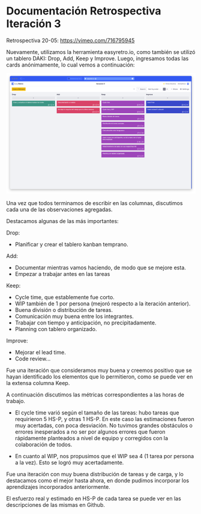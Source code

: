 # Documentación Retrospectiva Iteración 3

Retrospectiva 20-05: https://vimeo.com/716795945

Nuevamente, utilizamos la herramienta easyretro.io, como también se utilizó un tablero DAKI: Drop, Add, Keep y Improve. Luego, ingresamos todas las cards anónimamente, lo cual vemos a continuación:

<img src="../Imagenes/retro3.png" alt="img" />
 
Una vez que todos terminamos de escribir en las columnas, discutimos cada una de las observaciones agregadas.

Destacamos algunas de las más importantes:
 
Drop:
 
- Planificar y crear el tablero kanban temprano.
 
Add:
 
- Documentar mientras vamos haciendo, de modo que se mejore esta.
- Empezar a trabajar antes en las tareas
 
Keep:
 
- Cycle time, que establemente fue corto.
- WIP también de 1 por persona (mejoró respecto a la iteración anterior).
- Buena división o distribución de tareas.
- Comunicación muy buena entre los integrantes.
- Trabajar con tiempo y anticipación, no precipitadamente.
- Planning con tablero organizado.
 
Improve:
 
- Mejorar el lead time.
- Code review...
 
Fue una iteración que consideramos muy buena y creemos positivo que se hayan identificado los elementos que lo permitieron, como se puede ver en la extensa columna Keep.

 
A continuación discutimos las métricas correspondientes a las horas de trabajo.
 
- El cycle time varió según el tamaño de las tareas: hubo tareas que requirieron 5 HS-P, y otras 1 HS-P. En este caso las estimaciones fueron muy acertadas, con poca desviación.
No tuvimos grandes obstáculos o errores inesperados a no ser por algunos errores que fueron rápidamente planteados a nivel de equipo y corregidos con la colaboración de todos.
 
- En cuanto al WIP, nos propusimos que el WIP sea 4 (1 tarea por persona a la vez). Esto se logró muy acertadamente.
 
Fue una iteración con muy buena distribución de tareas y de carga, y lo destacamos como el mejor hasta ahora, en donde pudimos incorporar los aprendizajes incorporados anteriormente.
 

El esfuerzo real y estimado en HS-P de cada tarea se puede ver en las descripciones de las mismas en Github.
